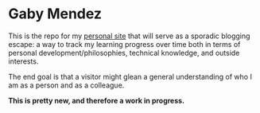 # Gaby Mendez #

This is the repo for my [personal site](https://gabichuelas.github.io/about) that will serve as a sporadic blogging escape: a way to track my learning progress over time both in terms of personal development/philosophies, technical knowledge, and outside interests. 

The end goal is that a visitor might glean a general understanding of who I am as a person and as a colleague.

**This is pretty new, and therefore a work in progress.**
